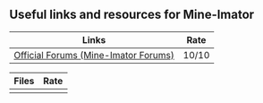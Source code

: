 ## Useful links and resources for Mine-Imator

|     Links     |     Rate      |
| ------------- | ------------- |
| [Official Forums (Mine-Imator Forums)](https://mineimatorforums.com/) | 10/10 |

|     Files     |     Rate      |
| ------------- | ------------- |
|               |               |
